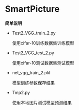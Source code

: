 # SmartPicture
**简单说明**

* Test2_VGG_train_2.py

  使用cifar-10训练数据集训练模型

* Test2_VGG_test_2.py

  使用cifar-10测试数据集测试模型

* net_vgg_train_2.pkl

  模型训练参数保存结果

* Tmp2.py

  使用本地图片测试模型预测结果